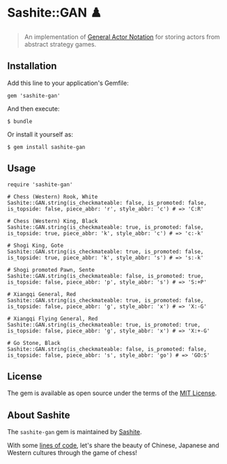 # Sashite::GAN ♟️

> An implementation of [General Actor Notation](https://developer.sashite.com/specs/general-actor-notation) for storing actors from abstract strategy games.

## Installation

Add this line to your application's Gemfile:

    gem 'sashite-gan'

And then execute:

    $ bundle

Or install it yourself as:

    $ gem install sashite-gan

## Usage

    require 'sashite-gan'

    # Chess (Western) Rook, White
    Sashite::GAN.string(is_checkmateable: false, is_promoted: false, is_topside: false, piece_abbr: 'r', style_abbr: 'c') # => 'C:R'

    # Chess (Western) King, Black
    Sashite::GAN.string(is_checkmateable: true, is_promoted: false, is_topside: true, piece_abbr: 'k', style_abbr: 'c') # => 'c:-k'

    # Shogi King, Gote
    Sashite::GAN.string(is_checkmateable: true, is_promoted: false, is_topside: true, piece_abbr: 'k', style_abbr: 's') # => 's:-k'

    # Shogi promoted Pawn, Sente
    Sashite::GAN.string(is_checkmateable: false, is_promoted: true, is_topside: false, piece_abbr: 'p', style_abbr: 's') # => 'S:+P'

    # Xiangqi General, Red
    Sashite::GAN.string(is_checkmateable: true, is_promoted: false, is_topside: false, piece_abbr: 'g', style_abbr: 'x') # => 'X:-G'

    # Xiangqi Flying General, Red
    Sashite::GAN.string(is_checkmateable: true, is_promoted: true, is_topside: false, piece_abbr: 'g', style_abbr: 'x') # => 'X:+-G'

    # Go Stone, Black
    Sashite::GAN.string(is_checkmateable: false, is_promoted: false, is_topside: false, piece_abbr: 's', style_abbr: 'go') # => 'GO:S'

## License

The gem is available as open source under the terms of the [MIT License](https://opensource.org/licenses/MIT).

## About Sashite

The `sashite-gan` gem is maintained by [Sashite](https://sashite.com/).

With some [lines of code](https://github.com/sashite/), let's share the beauty of Chinese, Japanese and Western cultures through the game of chess!
